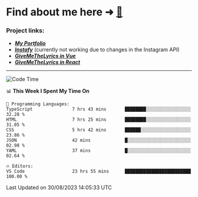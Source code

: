 # Find about me here ➜ [🧑](https://pauabella.dev)

### Project links:
- ***[My Portfolio](https://pauabella.dev)***
- ***[Instafy](https://instafy.me)*** (currently not working due to changes in the Instagram API)
- ***[GiveMeTheLyrics in Vue](https://lyrics.pauabella.dev)***
- ***[GiveMeTheLyrics in React](https://pauabella.dev/GiveMeTheLyrics)***

---
<!--START_SECTION:waka-->
![Code Time](http://img.shields.io/badge/Code%20Time-2%2C402%20hrs%2018%20mins-blue)

📊 **This Week I Spent My Time On** 

```text
💬 Programming Languages: 
TypeScript               7 hrs 43 mins       ████████░░░░░░░░░░░░░░░░░   32.28 % 
HTML                     7 hrs 25 mins       ████████░░░░░░░░░░░░░░░░░   31.05 % 
CSS                      5 hrs 42 mins       ██████░░░░░░░░░░░░░░░░░░░   23.86 % 
JSON                     42 mins             █░░░░░░░░░░░░░░░░░░░░░░░░   02.98 % 
YAML                     37 mins             █░░░░░░░░░░░░░░░░░░░░░░░░   02.64 % 

🔥 Editors: 
VS Code                  23 hrs 55 mins      █████████████████████████   100.00 % 
```


 Last Updated on 30/08/2023 14:05:33 UTC
<!--END_SECTION:waka-->
